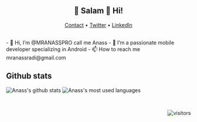 <h2 align="center">👋 Salam 🔶 Hi!</h2>
<p align="center">
  <a href="https://mranasspro.github.io">Contact</a> •
  <a href="https://twitter.com/AnassRadi2">Twitter</a> •
  <a href="https://www.linkedin.com/in/anass-radi1/">LinkedIn</a>
</p>
<br/>
- 👋 Hi, I’m @MRANASSPRO call me Anass
- 👀 I’m  a passionate mobile developer specializing in Android
- 📫 How to reach me mranassradi@gmail.com

## Github stats
![Anass's github stats](https://github-readme-stats.vercel.app/api?username=MRANASSPRO&count_private=true&theme=tokyonight&show_icons=true&hide=stars,contribs)
![Anass's most used languages](https://github-readme-stats.vercel.app/api/top-langs/?username=MRANASSPRO&langs_count=8&theme=tokyonight)


<br/>
<div align="right">

![visitors](https://visitor-badge.glitch.me/badge?page_id=MRANASSPRO.MRANASSPRO)

</div>
